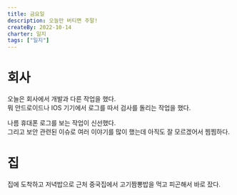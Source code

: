 ```yaml
---
title: 금요일
description: 오늘만 버티면 주말!
createBy: 2022-10-14
charter: 일지
tags: ["일지"]
---
```


# 회사

오늘은 회사에서 개발과 다른 작업을 했다.  
뭐 안드로이드나 IOS 기기에서 로그를 따서 검사를 돌리는 작업을 했다.

나름 휴대폰 로그를 보는 작업이 신선했다.  
그리고 보안 관련된 이슈로 여러 이야기를 많이 했는데 아직도 잘 모르겠어서 찜찜하다.

# 집

집에 도착하고 저녁밥으로 근처 중국집에서 고기짬뽕밥을 먹고 피곤해서 바로 잤다.
